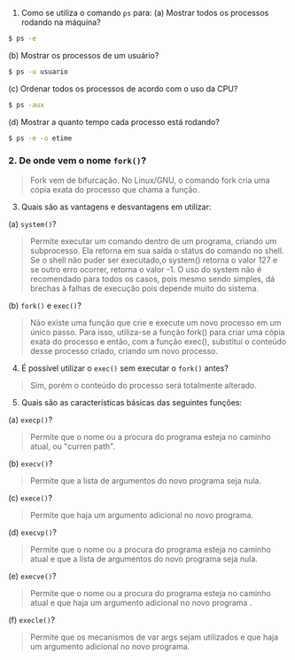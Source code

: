 1. Como se utiliza o comando `ps` para:
(a) Mostrar todos os processos rodando na máquina?

```bash
$ ps -e
```

(b) Mostrar os processos de um usuário?

```bash
$ ps -u usuario
```

(c) Ordenar todos os processos de acordo com o uso da CPU?

```bash
$ ps -aux
```

(d) Mostrar a quanto tempo cada processo está rodando?

```bash
$ ps -e -o etime
```

### 2. De onde vem o nome `fork()`?

> Fork vem de bifurcação. No Linux/GNU, o comando fork cria uma cópia exata do processo que chama a função.

3. Quais são as vantagens e desvantagens em utilizar:

(a) `system()`?

> Permite executar um comando dentro de um programa, criando um subprocesso. Ela retorna em sua saída o status do comando no shell. Se o shell não puder ser executado,o system() retorna o valor 127 e se outro erro ocorrer, retorna o valor -1. O uso do system não é recomendado para todos os casos, pois mesmo sendo simples, dá brechas à falhas de execução pois depende muito do sistema. 

(b) `fork()` e `exec()`?

> Não existe uma função que crie e execute um novo processo em um único passo. Para isso, utiliza-se a função fork() para criar uma cópia exata do processo e então, com a função exec(), substitui o conteúdo desse processo criado, criando um novo processo.

4. É possível utilizar o `exec()` sem executar o `fork()` antes?

> Sim, porém o conteúdo do processo será totalmente alterado. 

5. Quais são as características básicas das seguintes funções:

(a) `execp()`?
> Permite que o nome ou a procura do programa esteja no caminho atual, ou "curren path".

(b) `execv()`?
> Permite que a lista de argumentos do novo programa seja nula.

(c) `exece()`?
> Permite que haja um argumento adicional no novo programa.

(d) `execvp()`?
> Permite que o nome ou a procura do programa esteja no caminho atual e que a lista de argumentos do novo programa seja nula.

(e) `execve()`?
> Permite que o nome ou a procura do programa esteja no caminho atual e que haja um argumento adicional no novo programa .

(f) `execle()`?
>Permite que os mecanismos de var args sejam utilizados e que haja um argumento adicional no novo programa.
